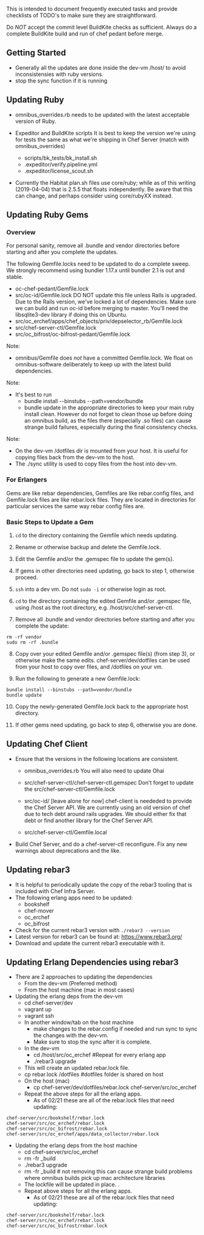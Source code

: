 This is intended to document frequently executed tasks and provide
checklists of TODO's to make sure they are straightforward.

Do *NOT* accept the commit level BuildKite checks as
sufficient. Always do a complete BuildKite build and run of chef
pedant before merge.

## Getting Started
 - Generally all the updates are done inside the dev-vm /host/
   to avoid inconsistensies with ruby versions.
 - stop the sync function if it is running

## Updating Ruby
- omnibus_overrides.rb needs to be updated with the latest acceptable
  version of Ruby.

- Expeditor and BuildKite scripts
  It is best to keep the version we're using for tests the same as
  what we're shipping in Chef Server (match with omnibus_overrides)
    - scripts/bk\_tests/bk\_install.sh
    - .expeditor/verify.pipeline.yml
    - .expeditor/license_scout.sh

- Currently the Habitat plan.sh files use core/ruby; while as of this
  writing (2019-04-04) that is 2.5.5 that floats independently. Be
  aware that this can change, and perhaps consider using core/rubyXX
  instead.

## Updating Ruby Gems

### Overview

For personal sanity, remove all .bundle and vendor directories before
starting and after you complete the updates. 

The following Gemfile.locks need to be updated to do a complete
sweep. We strongly recommend using bundler 1.17.x until bundler 2.1 is
out and stable.

- oc-chef-pedant/Gemfile.lock
- src/oc-id/Gemfile.lock
  DO NOT update this file unless Rails is upgraded.
  Due to the Rails version, we've locked a lot of dependencies. Make
  sure we can build and run oc-id before merging to master.
  You'll need the libsqlite3-dev library if doing this on Ubuntu.
- src/oc\_erchef/apps/chef_objects/priv/depselector\_rb/Gemfile.lock
- src/chef-server-ctl/Gemfile.lock
- src/oc_bifrost/oc-bifrost-pedant/Gemfile.lock

Note:
- omnibus/Gemfile does *not* have a committed Gemfile.lock. We float on
  omnibus-software deliberately to keep up with the latest build
  dependencies.

Note:
- It's best to run
    - bundle install --binstubs --path=vendor/bundle
    - bundle update
  in the appropriate directories to keep your main ruby install
  clean. However do not forget to clean those up before doing an
  omnibus build, as the files there (especially .so files) can cause
  strange build failures, especially during the final consistency checks.

Note:
- On the dev-vm /dotfiles dir is mounted from your host. It is useful for
copying files back from the dev-vm to the host.
- The ./sync utility is used to copy files from the host into dev-vm.

### For Erlangers

Gems are like rebar dependencies, Gemfiles are like rebar.config files,
and Gemfile.lock files are like rebar.lock files. They are located in
directories for particular services the same way rebar config files are.

### Basic Steps to Update a Gem

1) `cd` to the directory containing the Gemfile which needs updating.

2) Rename or otherwise backup and delete the Gemfile.lock.

3) Edit the Gemfile and/or the .gemspec file to update the gem(s).

4) If gems in other directories need updating, go back to step 1,
otherwise proceed.

5) `ssh` into a dev vm.  Do not `sudo -i` or otherwise login as root.

6) `cd` to the directory containing the edited Gemfile and/or .gemspec
file, using /host as the root directory, e.g. /host/src/chef-server-ctl.

7) Remove all .bundle and vendor directories before starting and after you
complete the update:
```
rm -rf vendor
sudo rm -rf .bundle
```
8) Copy over your edited Gemfile and/or .gemspec file(s) (from step 3),
or otherwise make the same edits. chef-server/dev/dotfiles can be used
from your host to copy over files, and /dotfiles on your vm.

9) Run the following to generate a new Gemfile.lock:
```
bundle install --binstubs --path=vendor/bundle
bundle update
```

10) Copy the newly-generated Gemfile.lock back to the appropriate host
directory.

11) If other gems need updating, go back to step 6, otherwise you are
done.

## Updating Chef Client

- Ensure that the versions in the following locations are consistent.
    - omnibus_overrides.rb
      You will also need to update Ohai
    - src/chef-server-ctl/chef-server-ctl.gemspec
      Don't forget to update the src/chef-server-ctl/Gemfile.lock

    - src/oc-id/ [leave alone for now]
      chef-client is neededed to provide the Chef Server API.
      We are currently using an old version of chef due to tech debt
      around rails upgrades. We should either fix that debt or find
      another library for the Chef Server API.

    - src/chef-server-ctl/Gemfile.local

- Build Chef Server, and do a chef-server-ctl reconfigure. Fix any new
  warnings about deprecations and the like.

## Updating rebar3

- It is helpful to periodically update the copy of the rebar3 tooling
  that is included with Chef Infra Server.
- The following erlang apps need to be updated:
  - bookshelf
  - chef-mover
  - oc_erchef
  - oc_bifrost
- Check for the current rebar3 version with `./rebar3 --version`
- Latest version for rebar3 can be found at: https://www.rebar3.org/
- Download and update the current rebar3 executable with it.

## Updating Erlang Dependencies using rebar3

- There are 2 approaches to updating the dependencies
  - From the dev-vm (Preferred method)
  - From the host machine (mac in most cases)
- Updating the erlang deps from the dev-vm
  - cd chef-server/dev
  - vagrant up
  - vagrant ssh
  - In another window/tab on the host machine 
    - make changes to the rebar.config if needed
      and run sync to sync the changes with the dev-vm.
    - Make sure to stop the sync after it is complete.
  - In the dev-vm
    - cd /host/src/oc_erchef #Repeat for every erlang app
    - ./rebar3 upgrade
  - This will create an updated rebar.lock file.
  - cp rebar.lock /dotfiles #dotfiles folder is shared on host
  - On the host (mac)
    - cp chef-server/dev/dotfiles/rebar.lock chef-server/src/oc_erchef
  - Repeat the above steps for all the erlang apps.
    - As of 02/21 these are all of the rebar.lock files that need updating:
```
chef-server/src/bookshelf/rebar.lock
chef-server/src/oc_erchef/rebar.lock
chef-server/src/oc_bifrost/rebar.lock
chef-server/src/oc_erchef/apps/data_collector/rebar.lock
```
- Updating the erlang deps from the host machine
  - cd chef-server/src/oc_erchef
  - rm -fr \_build
  - ./rebar3 upgrade
  - rm -fr \_build # not removing this can cause strange build problems where omnibus builds pick up mac architecture libraries
  - The lockfile will be updated in place. .
  - Repeat above steps for all the erlang apps.
    - As of 02/21 these are all of the rebar.lock files that need updating:
```
chef-server/src/bookshelf/rebar.lock
chef-server/src/oc_erchef/rebar.lock
chef-server/src/oc_bifrost/rebar.lock
```
